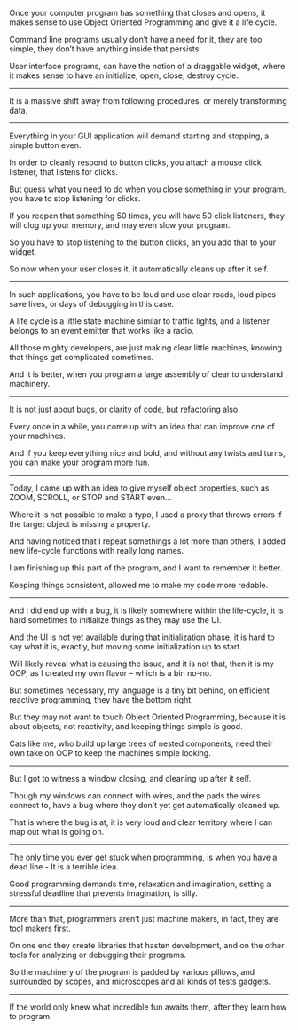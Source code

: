 Once your computer program has something that closes and opens,
it makes sense to use Object Oriented Programming and give it a life cycle.

Command line programs usually don’t have a need for it,
they are too simple, they don’t have anything inside that persists.

User interface programs, can have the notion of a draggable widget,
where it makes sense to have an initialize, open, close, destroy cycle.

---

It is a massive shift away from following procedures,
or merely transforming data.

---

Everything in your GUI application will demand starting and stopping,
a simple button even.

In order to cleanly respond to button clicks,
you attach a mouse click listener, that listens for clicks.

But guess what you need to do when you close something in your program,
you have to stop listening for clicks.

If you reopen that something 50 times, you will have 50 click listeners,
they will clog up your memory, and may even slow your program.

So you have to stop listening to the button clicks,
an you add that to your widget.

So now when your user closes it,
it automatically cleans up after it self.

---

In such applications, you have to be loud and use clear roads,
loud pipes save lives, or days of debugging in this case.

A life cycle is a little state machine similar to traffic lights,
and a listener belongs to an event emitter that works like a radio.

All those mighty developers, are just making clear little machines,
knowing that things get complicated sometimes.

And it is better,
when you program a large assembly of clear to understand machinery.

---

It is not just about bugs, or clarity of code,
but refactoring also.

Every once in a while,
you come up with an idea that can improve one of your machines.

And if you keep everything nice and bold,
and without any twists and turns, you can make your program more fun.

---

Today, I came up with an idea to give myself object properties,
such as ZOOM, SCROLL, or STOP and START even…

Where it is not possible to make a typo,
I used a proxy that throws errors if the target object is missing a property.

And having noticed that I repeat somethings a lot more than others,
I added new life-cycle functions with really long names.

I am finishing up this part of the program,
and I want to remember it better.

Keeping things consistent,
allowed me to make my code more redable.

---

And I did end up with a bug, it is likely somewhere within the life-cycle,
it is hard sometimes to initialize things as they may use the UI.

And the UI is not yet available during that initialization phase,
it is hard to say what it is, exactly, but moving some initialization up to start.

Will likely reveal what is causing the issue, and it is not that,
then it is my OOP, as I created my own flavor – which is a bin no-no.

But sometimes necessary, my language is a tiny bit behind,
on efficient reactive programming, they have the bottom right.

But they may not want to touch Object Oriented Programming,
because it is about objects, not reactivity, and keeping things simple is good.

Cats like me, who build up large trees of nested components,
need their own take on OOP to keep the machines simple looking.

---

But I got to witness a window closing,
and cleaning up after it self.

Though my windows can connect with wires, and the pads the wires connect to,
have a bug where they don’t yet get automatically cleaned up.

That is where the bug is at,
it is very loud and clear territory where I can map out what is going on.

---

The only time you ever get stuck when programming,
is when you have a dead line - It is a terrible idea.

Good programming demands time, relaxation and imagination,
setting a stressful deadline that prevents imagination, is silly.

---

More than that, programmers aren’t just machine makers,
in fact, they are tool makers first.

On one end they create libraries that hasten development,
and on the other tools for analyzing or debugging their programs.

So the machinery of the program is padded by various pillows,
and surrounded by scopes, and microscopes and all kinds of tests gadgets.

---

If the world only knew what incredible fun awaits them,
after they learn how to program.
